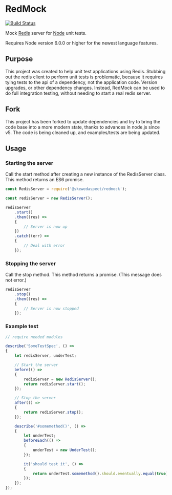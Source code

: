 # RedMock

[![Build Status](https://travis-ci.com/SkewedAspect/redmock.svg?branch=master)](https://travis-ci.com/SkewedAspect/redmock)

Mock [Redis](http://redis.io) server for [Node](https://nodejs.org) unit tests.

Requires Node version 6.0.0 or higher for the newest language features.

## Purpose

This project was created to help unit test applications using Redis. Stubbing out the redis client to perform unit tests is problematic, because it requires tying tests to the api of a dependency, not the application code. Version upgrades, or other dependency changes. Instead, RedMock can be used to do full integration testing, without needing to start a real redis server.

## Fork

This project has been forked to update dependencies and try to bring the code base into a more modern state, thanks to advances in node.js since v5. The code is being cleaned up, and examples/tests are being updated.

## Usage

### Starting the server

Call the start method after creating a new instance of the RedisServer class. This method returns an ES6 promise.

```javascript
const RedisServer = require('@skewedaspect/redmock');

const redisServer = new RedisServer();

redisServer
    .start()
    .then((res) =>
    {
        // Server is now up
    })
    .catch((err) =>
    {
        // Deal with error
    });
```

### Stopping the server

Call the stop method. This method returns a promise. (This message does not error.)

```javascript
redisServer
    .stop()
    .then((res) =>
    {
        // Server is now stopped
    });
```

### Example test

```javascript
// require needed modules

describe('SomeTestSpec', () =>
{
    let redisServer, underTest;

    // Start the server
    before(() =>
    {
        redisServer = new RedisServer();
        return redisServer.start();
    });

    // Stop the server
    after(() =>
    {
        return redisServer.stop();
    });

    describe('#somemethod()', () =>
    {
        let underTest;
        beforeEach(() => 
        {
            underTest = new UnderTest();
        });

        it('should test it', () =>
        {
            return underTest.somemethod().should.eventually.equal(true);
        });
    });
});
```
